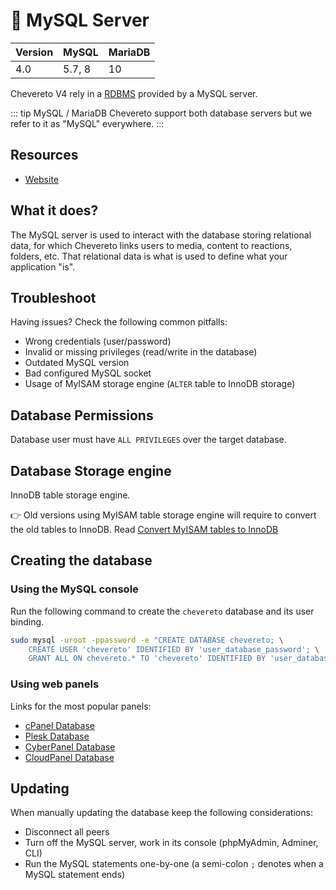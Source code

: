 # 🐬 MySQL Server

| Version | MySQL  | MariaDB |
| ------- | ------ | ------- |
| 4.0     | 5.7, 8 | 10      |

Chevereto V4 rely in a [RDBMS](https://en.wikipedia.org/wiki/Relational_database) provided by a MySQL server.

::: tip MySQL / MariaDB
Chevereto support both database servers but we refer to it as "MySQL" everywhere.
:::

## Resources

* [Website](https://www.mysql.com/)

## What it does?

The MySQL server is used to interact with the database storing relational data, for which Chevereto links users to media, content to reactions, folders, etc. That relational data is what is used to define what your application "is".

## Troubleshoot

Having issues? Check the following common pitfalls:

* Wrong credentials (user/password)
* Invalid or missing privileges (read/write in the database)
* Outdated MySQL version
* Bad configured MySQL socket
* Usage of MyISAM storage engine (`ALTER` table to InnoDB storage)

## Database Permissions

Database user must have `ALL PRIVILEGES` over the target database.

## Database Storage engine

InnoDB table storage engine.

👉 Old versions using MyISAM table storage engine will require to convert the old tables to InnoDB. Read [Convert MyISAM tables to InnoDB](https://dev.mysql.com/doc/refman/8.0/en/converting-tables-to-innodb.html)

## Creating the database

### Using the MySQL console

Run the following command to create the `chevereto` database and its user binding.

```sh
sudo mysql -uroot -ppassword -e "CREATE DATABASE chevereto; \
    CREATE USER 'chevereto' IDENTIFIED BY 'user_database_password'; \
    GRANT ALL ON chevereto.* TO 'chevereto' IDENTIFIED BY 'user_database_password';"
```

### Using web panels

Links for the most popular panels:

* [cPanel Database](https://docs.cpanel.net/cpanel/databases/mysql-databases/)
* [Plesk Database](https://docs.plesk.com/en-US/obsidian/customer-guide/website-databases/creating-databases.65157/)
* [CyberPanel Database](https://cyberpanel.net/docs/view-and-manage-databases-table-from-cloud-platform/)
* [CloudPanel Database](https://www.cloudpanel.io/docs/cloudpanel-ce/frontend-area/databases)

## Updating

When manually updating the database keep the following considerations:

* Disconnect all peers
* Turn off the MySQL server, work in its console (phpMyAdmin, Adminer, CLI)
* Run the MySQL statements one-by-one (a semi-colon `;` denotes when a MySQL statement ends)
